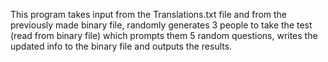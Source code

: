 This program takes input from the Translations.txt file and from the previously made 
binary file, randomly generates 3 people to take the test (read from binary file) 
which prompts them 5 random questions, writes the updated info to the binary file 
and outputs the results.
